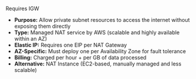 Requires IGW

- **Purpose:** Allow private subnet resources to access the internet without exposing them directly  
- **Type:** Managed NAT service by AWS (scalable and highly available within an AZ)  
- **Elastic IP:** Requires one EIP per NAT Gateway  
- **AZ-Specific:** Must deploy one per Availability Zone for fault tolerance  
- **Billing:** Charged per hour + per GB of data processed  
- **Alternative:** NAT Instance (EC2-based, manually managed and less scalable)
